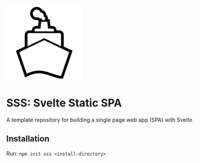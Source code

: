 ![SSS Logo](dist/static/favicon.svg)

# SSS: Svelte Static SPA
A template repository for building a single page web app (SPA) with Svelte.

## Installation

Run: `npm init sss <install-directory>`
